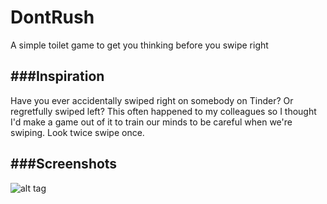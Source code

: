 # DontRush
A simple toilet game to get you thinking before you swipe right

###Inspiration
---------------

Have you ever accidentally swiped right on somebody on Tinder? Or regretfully swiped left?
This often happened to my colleagues so I thought I'd make a game out of it to train our minds to be careful when we're swiping.
Look twice swipe once.

###Screenshots
---------------
  ![alt tag](https://raw.github.com/JustinSYDE/DontRush/master/screenshot.jpeg)
